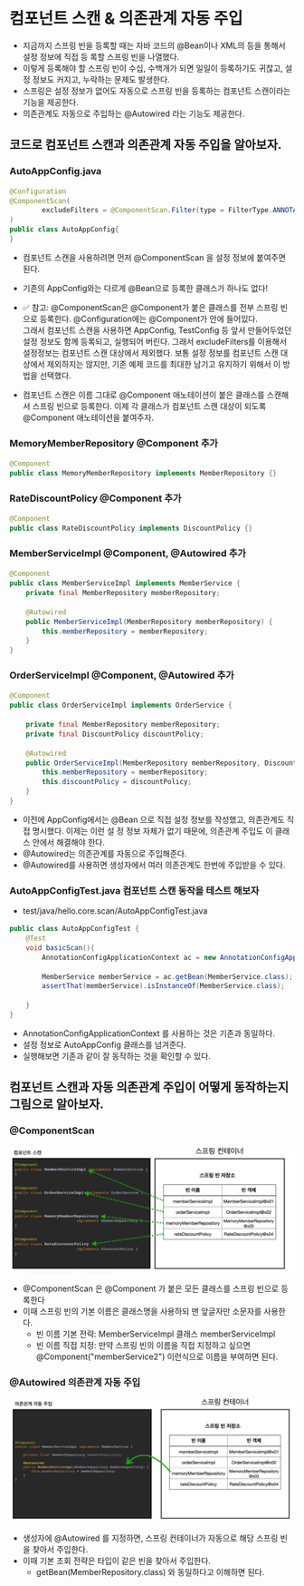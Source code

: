 
# 컴포넌트 스캔 & 의존관계 자동 주입

- 지금까지 스프링 빈을 등록할 때는 자바 코드의 @Bean이나 XML의 <bean> 등을 통해서 설정 정보에 직접 등
  록할 스프링 빈을 나열했다.
- 이렇게 등록해야 할 스프링 빈이 수십, 수백개가 되면 일일이 등록하기도 귀찮고, 설정 정보도 커지고, 
  누락하는 문제도 발생한다. 
- 스프링은 설정 정보가 없어도 자동으로 스프링 빈을 등록하는 컴포넌트 스캔이라는 기능을 제공한다.
- 의존관계도 자동으로 주입하는 @Autowired 라는 기능도 제공한다.

## 코드로 컴포넌트 스캔과 의존관계 자동 주입을 알아보자.

### AutoAppConfig.java

```java
@Configuration
@ComponentScan(
        excludeFilters = @ComponentScan.Filter(type = FilterType.ANNOTATION, classes = Configuration.class)
)
public class AutoAppConfig{
}
```
- 컴포넌트 스캔을 사용하려면 먼저 @ComponentScan 을 설정 정보에 붙여주면 된다.
- 기존의 AppConfig와는 다르게 @Bean으로 등록한 클래스가 하나도 없다!
- ✅ 참고: @ComponentScan은 @Component가 붙은 클래스를 전부 스프링 빈으로 등록한다.
  @Configuration에는 @Component가 안에 들어있다.  
  그래서 컴포넌트 스캔을 사용하면 AppConfig, TestConfig 등 앞서 만들어두었던 설정 정보도 함께 등록되고, 실행되어 버린다. 
  그래서 excludeFilters를 이용해서 설정정보는 컴포넌트 스캔 대상에서 제외했다.
  보통 설정 정보를 컴포넌트 스캔 대상에서 제외하지는 않지만, 기존 예제 코드를 최대한 남기고 유지하기 위해서 이 방법을 선택했다.

- 컴포넌트 스캔은 이름 그대로 @Component 애노테이션이 붙은 클래스를 스캔해서 스프링 빈으로 등록한다.
  이제 각 클래스가 컴포넌트 스캔 대상이 되도록 @Component 애노테이션을 붙여주자.

### MemoryMemberRepository @Component 추가

```java
@Component
public class MemoryMemberRepository implements MemberRepository {}
```

### RateDiscountPolicy @Component 추가

```java
@Component
public class RateDiscountPolicy implements DiscountPolicy {}
```

### MemberServiceImpl @Component, @Autowired 추가

```java
@Component
public class MemberServiceImpl implements MemberService {
    private final MemberRepository memberRepository;

    @Autowired
    public MemberServiceImpl(MemberRepository memberRepository) {
        this.memberRepository = memberRepository;
    }
}  
```

### OrderServiceImpl @Component, @Autowired 추가

```java
@Component
public class OrderServiceImpl implements OrderService {

    private final MemberRepository memberRepository;
    private final DiscountPolicy discountPolicy;

    @Autowired
    public OrderServiceImpl(MemberRepository memberRepository, DiscountPolicy discountPolicy) {
        this.memberRepository = memberRepository;
        this.discountPolicy = discountPolicy;
    }
}    
```

- 이전에 AppConfig에서는 @Bean 으로 직접 설정 정보를 작성했고, 의존관계도 직접 명시했다. 이제는 이런 설
  정 정보 자체가 없기 때문에, 의존관계 주입도 이 클래스 안에서 해결해야 한다.
- @Autowired는 의존관계를 자동으로 주입해준다. 
- @Autowired를 사용하면 생성자에서 여러 의존관계도 한번에 주입받을 수 있다.

### AutoAppConfigTest.java 컴포넌트 스캔 동작을 테스트 해보자

- test/java/hello.core.scan/AutoAppConfigTest.java

```java
public class AutoAppConfigTest {
    @Test
    void basicScan(){
        AnnotationConfigApplicationContext ac = new AnnotationConfigApplicationContext(AutoAppConfig.class);

        MemberService memberService = ac.getBean(MemberService.class);
        assertThat(memberService).isInstanceOf(MemberService.class);

    }
}
```

- AnnotationConfigApplicationContext 를 사용하는 것은 기존과 동일하다.
- 설정 정보로 AutoAppConfig 클래스를 넘겨준다.
- 실행해보면 기존과 같이 잘 동작하는 것을 확인할 수 있다.

## 컴포넌트 스캔과 자동 의존관계 주입이 어떻게 동작하는지 그림으로 알아보자.

### @ComponentScan
![컴포넌트 스캔.JPG](0%20%EC%9D%B4%EB%AF%B8%EC%A7%80%2F%EC%BB%B4%ED%8F%AC%EB%84%8C%ED%8A%B8%20%EC%8A%A4%EC%BA%94.JPG)

- @ComponentScan 은 @Component 가 붙은 모든 클래스를 스프링 빈으로 등록한다
- 이때 스프링 빈의 기본 이름은 클래스명을 사용하되 맨 앞글자만 소문자를 사용한다.
   - 빈 이름 기본 전략: MemberServiceImpl 클래스 memberServiceImpl
   - 빈 이름 직접 지정: 만약 스프링 빈의 이름을 직접 지정하고 싶으면
     @Component("memberService2") 이런식으로 이름을 부여하면 된다.

### @Autowired 의존관계 자동 주입
![의존관계 자동 주입.JPG](0%20%EC%9D%B4%EB%AF%B8%EC%A7%80%2F%EC%9D%98%EC%A1%B4%EA%B4%80%EA%B3%84%20%EC%9E%90%EB%8F%99%20%EC%A3%BC%EC%9E%85.JPG)

- 생성자에 @Autowired 를 지정하면, 스프링 컨테이너가 자동으로 해당 스프링 빈을 찾아서 주입한다.
- 이때 기본 조회 전략은 타입이 같은 빈을 찾아서 주입한다.
  - getBean(MemberRepository.class) 와 동일하다고 이해하면 된다.